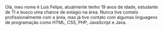 <p>Olá, meu nome é Luis Felipe, atualmente tenho 19 anos de idade, estudante de TI e busco uma chance de estágio na área. Nunca tive contato profissionalmente com a área, mas já tive contato com algumas linguagens de programação como HTML, CSS, PHP, JavaScript e Java. </p>
